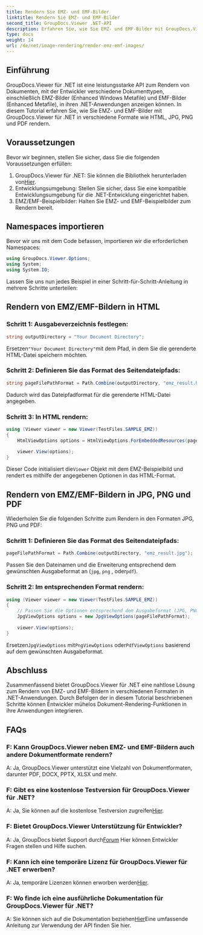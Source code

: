 ```yaml
---
title: Rendern Sie EMZ- und EMF-Bilder
linktitle: Rendern Sie EMZ- und EMF-Bilder
second_title: GroupDocs.Viewer .NET-API
description: Erfahren Sie, wie Sie EMZ- und EMF-Bilder mit GroupDocs.Viewer für .NET in verschiedene Formate rendern. Leicht verständliches Tutorial für Entwickler.
type: docs
weight: 14
url: /de/net/image-rendering/render-emz-emf-images/
---
```

## Einführung

GroupDocs.Viewer für .NET ist eine leistungsstarke API zum Rendern von Dokumenten, mit der Entwickler verschiedene Dokumenttypen, einschließlich EMZ-Bilder (Enhanced Windows Metafile) und EMF-Bilder (Enhanced Metafile), in ihren .NET-Anwendungen anzeigen können. In diesem Tutorial erfahren Sie, wie Sie EMZ- und EMF-Bilder mit GroupDocs.Viewer für .NET in verschiedene Formate wie HTML, JPG, PNG und PDF rendern.

## Voraussetzungen

Bevor wir beginnen, stellen Sie sicher, dass Sie die folgenden Voraussetzungen erfüllen:

1.  GroupDocs.Viewer für .NET: Sie können die Bibliothek herunterladen von[Hier](https://releases.groupdocs.com/viewer/net/).
2. Entwicklungsumgebung: Stellen Sie sicher, dass Sie eine kompatible Entwicklungsumgebung für die .NET-Entwicklung eingerichtet haben.
3. EMZ/EMF-Beispielbilder: Halten Sie EMZ- und EMF-Beispielbilder zum Rendern bereit.

## Namespaces importieren

Bevor wir uns mit dem Code befassen, importieren wir die erforderlichen Namespaces:

```csharp
using GroupDocs.Viewer.Options;
using System;
using System.IO;
```

Lassen Sie uns nun jedes Beispiel in einer Schritt-für-Schritt-Anleitung in mehrere Schritte unterteilen:

## Rendern von EMZ/EMF-Bildern in HTML

### Schritt 1: Ausgabeverzeichnis festlegen:
```csharp
string outputDirectory = "Your Document Directory";
```
 Ersetzen`"Your Document Directory"`mit dem Pfad, in dem Sie die gerenderte HTML-Datei speichern möchten.

### Schritt 2: Definieren Sie das Format des Seitendateipfads:
```csharp
string pageFilePathFormat = Path.Combine(outputDirectory, "emz_result.html");
```
Dadurch wird das Dateipfadformat für die gerenderte HTML-Datei angegeben.

### Schritt 3: In HTML rendern:
```csharp
using (Viewer viewer = new Viewer(TestFiles.SAMPLE_EMZ))
{
    HtmlViewOptions options = HtmlViewOptions.ForEmbeddedResources(pageFilePathFormat);
    
    viewer.View(options);
}
```
 Dieser Code initialisiert die`Viewer` Objekt mit dem EMZ-Beispielbild und rendert es mithilfe der angegebenen Optionen in das HTML-Format.

## Rendern von EMZ/EMF-Bildern in JPG, PNG und PDF

Wiederholen Sie die folgenden Schritte zum Rendern in den Formaten JPG, PNG und PDF:

### Schritt 1: Definieren Sie das Format des Seitendateipfads:
```csharp
pageFilePathFormat = Path.Combine(outputDirectory, "emz_result.jpg");
```
Passen Sie den Dateinamen und die Erweiterung entsprechend dem gewünschten Ausgabeformat an (`jpg`, `png` , oder`pdf`).

### Schritt 2: Im entsprechenden Format rendern:
```csharp
using (Viewer viewer = new Viewer(TestFiles.SAMPLE_EMZ))
{
    // Passen Sie die Optionen entsprechend dem Ausgabeformat (JPG, PNG, PDF) an.
    JpgViewOptions options = new JpgViewOptions(pageFilePathFormat);
    
    viewer.View(options);
}
```
 Ersetzen`JpgViewOptions` mit`PngViewOptions` oder`PdfViewOptions` basierend auf dem gewünschten Ausgabeformat.

## Abschluss

Zusammenfassend bietet GroupDocs.Viewer für .NET eine nahtlose Lösung zum Rendern von EMZ- und EMF-Bildern in verschiedenen Formaten in .NET-Anwendungen. Durch Befolgen der in diesem Tutorial beschriebenen Schritte können Entwickler mühelos Dokument-Rendering-Funktionen in ihre Anwendungen integrieren.

## FAQs

### F: Kann GroupDocs.Viewer neben EMZ- und EMF-Bildern auch andere Dokumentformate rendern?
A: Ja, GroupDocs.Viewer unterstützt eine Vielzahl von Dokumentformaten, darunter PDF, DOCX, PPTX, XLSX und mehr.

### F: Gibt es eine kostenlose Testversion für GroupDocs.Viewer für .NET?
 A: Ja, Sie können auf die kostenlose Testversion zugreifen[Hier](https://releases.groupdocs.com/).

### F: Bietet GroupDocs.Viewer Unterstützung für Entwickler?
 A: Ja, GroupDocs bietet Support durch[Forum](https://forum.groupdocs.com/c/viewer/9) Hier können Entwickler Fragen stellen und Hilfe suchen.

### F: Kann ich eine temporäre Lizenz für GroupDocs.Viewer für .NET erwerben?
 A: Ja, temporäre Lizenzen können erworben werden[Hier](https://purchase.groupdocs.com/temporary-license/).

### F: Wo finde ich eine ausführliche Dokumentation für GroupDocs.Viewer für .NET?
 A: Sie können sich auf die Dokumentation beziehen[Hier](https://reference.groupdocs.com/viewer/net/)Eine umfassende Anleitung zur Verwendung der API finden Sie hier.
